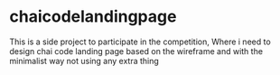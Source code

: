 # chaicodelandingpage
This is a side project to participate in the competition, Where i need to design chai code landing page based on the wireframe and with the minimalist  way not using any extra thing
